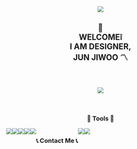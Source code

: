 <div align="center">
  <img src="https://capsule-render.vercel.app/api?type=waving&color=timeGradient&height=300&section=header&text=Jiwoo%20Jun&fontSize=90" />

## 📍<br> WELCOME❕ <br> I AM DESIGNER, <br>JUN JIWOO 〽️
<br>
<br>
  
<a href="https://hits.seeyoufarm.com"><img src="https://hits.seeyoufarm.com/api/count/incr/badge.svg?url=https%3A%2F%2Fgithub.com%2Fjiwoojun3&count_bg=%23000000&title_bg=%23FF8130&icon=github.svg&icon_color=%23FFFFFF&title=GITHUB&edge_flat=false"/></a>
<br>
<br>
<br>
### 🔨 Tools 🔨
<div style="display:flex; flex-direction:row;">

<img src="https://img.shields.io/badge/figma-F24E1E?style=flat-square&logo=figma&logoColor=white"/>
<img src="https://img.shields.io/badge/adobephotoshop-31A8FF?style=flat-square&logo=adobephotoshop&logoColor=white"/>
<img src="https://img.shields.io/badge/adobeillustrator-FF9A00?style=flat-square&logo=adobeillustrator&logoColor=white"/>
<br>
<img src="https://img.shields.io/badge/adobeindesign-FF3366?style=flat-square&logo=adobeindesign&logoColor=white"/>
<img src="https://img.shields.io/badge/adobepremierepro-9999FF?style=flat-square&logo=adobepremierepro&logoColor=white"/>
<br>
<br>
<br>

### 📞 Contact Me 📞
<div style="display:flex; flex-direction:row;">
    <a href="https://www.instagram.com/jennlovj/">
        <img src="https://img.shields.io/badge/Instagram-E4405F?style=for-the-badge&logo=Instagram&logoColor=white"> 
    </a>
    <a href="mailto:wldnro332@gmail.com">
        <img src="https://img.shields.io/badge/Gmail-EA4335?style=for-the-badge&logo=Gmail&logoColor=white"> 
    </a>
</div><br>

</div>
